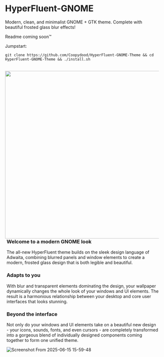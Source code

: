 # HyperFluent-GNOME
Modern, clean, and minimalist GNOME + GTK theme. Complete with beautiful frosted glass blur effects! 

Readme coming soon™

Jumpstart:
```
git clone https://github.com/Coopydood/HyperFluent-GNOME-Theme && cd HyperFluent-GNOME-Theme && ./install.sh
```

<br>

<img align="left" width="550" src="https://github.com/user-attachments/assets/32c68472-575d-4fdc-aa43-c3c987c44491">

<img align="left" src="https://github.com/Coopydood/ultimate-macOS-KVM/assets/39441479/8f69f9b9-cf23-4e8b-adf3-95862a23e2ba" height=980 width=2 />

<h3>Welcome to a modern GNOME look<br></h3>

The all-new HyperFluent theme builds on the sleek design language of Adwaita, combining blurred panels and window elements to create a modern, frosted glass design that is both legible and beautiful.
<br>

<h3>Adapts to you<br></h3>

With blur and transparent elements dominating the design, your wallpaper dynamically changes the whole look of your windows and UI elements. The result is a harmonious relationship between your desktop and core user interfaces that looks stunning.
<br>

<h3>Beyond the interface</h3>

Not only do your windows and UI elements take on a beautiful new design - your icons, sounds, fonts, and even cursors - are completely transformed into a gorgeous blend of individually designed components coming together to form one unified theme.
<br>

![Screenshot From 2025-06-15 15-59-48](https://github.com/user-attachments/assets/0e0ac985-0959-4d31-8a9d-f714e05fceeb)

